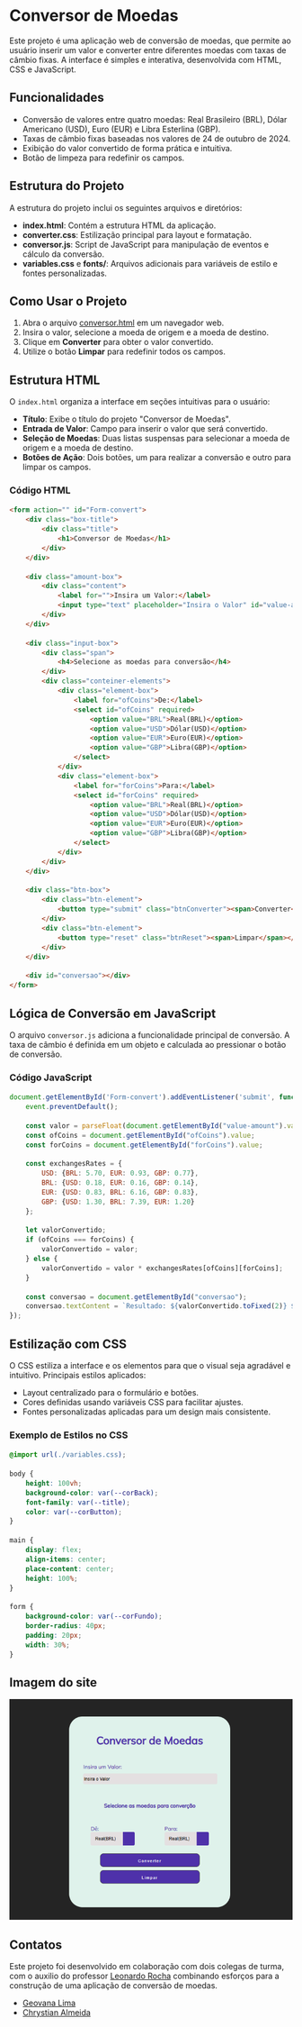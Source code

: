 # Conversor de Moedas

Este projeto é uma aplicação web de conversão de moedas, que permite ao usuário inserir um valor e converter entre diferentes moedas com taxas de câmbio fixas. A interface é simples e interativa, desenvolvida com HTML, CSS e JavaScript.

## Funcionalidades

- Conversão de valores entre quatro moedas: Real Brasileiro (BRL), Dólar Americano (USD), Euro (EUR) e Libra Esterlina (GBP).
- Taxas de câmbio fixas baseadas nos valores de 24 de outubro de 2024.
- Exibição do valor convertido de forma prática e intuitiva.
- Botão de limpeza para redefinir os campos.

## Estrutura do Projeto

A estrutura do projeto inclui os seguintes arquivos e diretórios:

- **index.html**: Contém a estrutura HTML da aplicação.
- **converter.css**: Estilização principal para layout e formatação.
- **conversor.js**: Script de JavaScript para manipulação de eventos e cálculo da conversão.
- **variables.css** e **fonts/**: Arquivos adicionais para variáveis de estilo e fontes personalizadas.

## Como Usar o Projeto

1. Abra o arquivo [conversor.html](http://127.0.0.1:5500/conversor.html) em um navegador web.
2. Insira o valor, selecione a moeda de origem e a moeda de destino.
3. Clique em **Converter** para obter o valor convertido.
4. Utilize o botão **Limpar** para redefinir todos os campos.

## Estrutura HTML

O `index.html` organiza a interface em seções intuitivas para o usuário:

- **Título**: Exibe o título do projeto "Conversor de Moedas".
- **Entrada de Valor**: Campo para inserir o valor que será convertido.
- **Seleção de Moedas**: Duas listas suspensas para selecionar a moeda de origem e a moeda de destino.
- **Botões de Ação**: Dois botões, um para realizar a conversão e outro para limpar os campos.

### Código HTML

```html
<form action="" id="Form-convert">
    <div class="box-title">
        <div class="title">
            <h1>Conversor de Moedas</h1>
        </div>
    </div>

    <div class="amount-box">
        <div class="content">
            <label for="">Insira um Valor:</label>
            <input type="text" placeholder="Insira o Valor" id="value-amount">
        </div>
    </div>

    <div class="input-box">
        <div class="span">
            <h4>Selecione as moedas para conversão</h4>
        </div>
        <div class="conteiner-elements">
            <div class="element-box">
                <label for="ofCoins">De:</label>
                <select id="ofCoins" required>
                    <option value="BRL">Real(BRL)</option>
                    <option value="USD">Dólar(USD)</option>
                    <option value="EUR">Euro(EUR)</option>
                    <option value="GBP">Libra(GBP)</option>
                </select>
            </div>
            <div class="element-box">
                <label for="forCoins">Para:</label>
                <select id="forCoins" required>
                    <option value="BRL">Real(BRL)</option>
                    <option value="USD">Dólar(USD)</option>
                    <option value="EUR">Euro(EUR)</option>
                    <option value="GBP">Libra(GBP)</option>
                </select>
            </div>
        </div>
    </div>

    <div class="btn-box">
        <div class="btn-element">
            <button type="submit" class="btnConverter"><span>Converter</span></button>
        </div>
        <div class="btn-element">
            <button type="reset" class="btnReset"><span>Limpar</span></button>
        </div>
    </div>

    <div id="conversao"></div>
</form>
```

## Lógica de Conversão em JavaScript

O arquivo `conversor.js` adiciona a funcionalidade principal de conversão. A taxa de câmbio é definida em um objeto e calculada ao pressionar o botão de conversão.

### Código JavaScript

```javascript
document.getElementById('Form-convert').addEventListener('submit', function(event){
    event.preventDefault();

    const valor = parseFloat(document.getElementById("value-amount").value);
    const ofCoins = document.getElementById("ofCoins").value;
    const forCoins = document.getElementById("forCoins").value;

    const exchangesRates = {
        USD: {BRL: 5.70, EUR: 0.93, GBP: 0.77},
        BRL: {USD: 0.18, EUR: 0.16, GBP: 0.14},
        EUR: {USD: 0.83, BRL: 6.16, GBP: 0.83},
        GBP: {USD: 1.30, BRL: 7.39, EUR: 1.20}
    };

    let valorConvertido;
    if (ofCoins === forCoins) {
        valorConvertido = valor;
    } else {
        valorConvertido = valor * exchangesRates[ofCoins][forCoins];
    }

    const conversao = document.getElementById("conversao");
    conversao.textContent = `Resultado: ${valorConvertido.toFixed(2)} ${forCoins}`;
});
```

## Estilização com CSS

O CSS estiliza a interface e os elementos para que o visual seja agradável e intuitivo. Principais estilos aplicados:

- Layout centralizado para o formulário e botões.
- Cores definidas usando variáveis CSS para facilitar ajustes.
- Fontes personalizadas aplicadas para um design mais consistente.

### Exemplo de Estilos no CSS

```css
@import url(./variables.css);

body {
    height: 100vh;
    background-color: var(--corBack);
    font-family: var(--title);
    color: var(--corButton);
}

main {
    display: flex;
    align-items: center;
    place-content: center;
    height: 100%;
}

form {
    background-color: var(--corFundo);
    border-radius: 40px;
    padding: 20px;
    width: 30%;
}
```

## Imagem do site 

![](Captura%20de%20tela%202024-11-01%20083624.png)

## Contatos

Este projeto foi desenvolvido em colaboração com dois colegas de turma, com o auxilio do professor [Leonardo Rocha](https://github.com/leonardossrocha) combinando esforços para a construção de uma aplicação de conversão de moedas.
* [Geovana Lima](https://github.com/Geovanaaplima)
* [Chrystian Almeida](https://github.com/ESChrystian/)
